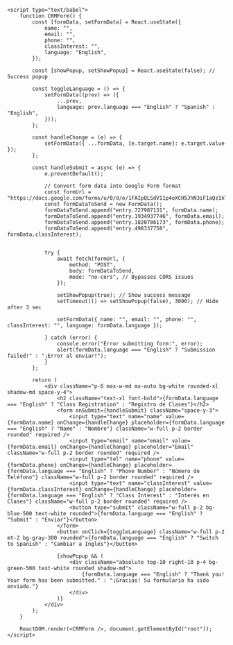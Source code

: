 <!DOCTYPE html>
<html lang="en">
<head>
    <meta charset="UTF-8">
    <meta name="viewport" content="width=device-width, initial-scale=1.0">
    <title>CRM Form</title>
    <script src="https://unpkg.com/react@18/umd/react.production.min.js" crossorigin></script>
    <script src="https://unpkg.com/react-dom@18/umd/react-dom.production.min.js" crossorigin></script>
    <script src="https://unpkg.com/@babel/standalone/babel.min.js"></script>
    <link rel="stylesheet" href="https://cdn.jsdelivr.net/npm/tailwindcss@2.2.19/dist/tailwind.min.css">
</head>
<body class="bg-gray-100 flex justify-center items-center h-screen">
    <div id="root"></div>

    <script type="text/babel">
        function CRMForm() {
            const [formData, setFormData] = React.useState({
                name: "",
                email: "",
                phone: "",
                classInterest: "",
                language: "English",
            });

            const [showPopup, setShowPopup] = React.useState(false); // Success popup

            const toggleLanguage = () => {
                setFormData((prev) => ({
                    ...prev,
                    language: prev.language === "English" ? "Spanish" : "English",
                }));
            };

            const handleChange = (e) => {
                setFormData({ ...formData, [e.target.name]: e.target.value });
            };

            const handleSubmit = async (e) => {
                e.preventDefault();

                // Convert form data into Google Form format
                const formUrl = "https://docs.google.com/forms/u/0/d/e/1FAIpQLSdV11p4oXCH5JhN3iF1aQz1kTGrzoYB_q1oeBUVEZ6SqYOLLw/formResponse";
                const formDataToSend = new FormData();
                formDataToSend.append("entry.727987131", formData.name);
                formDataToSend.append("entry.1934937746", formData.email);
                formDataToSend.append("entry.1820786173", formData.phone);
                formDataToSend.append("entry.498337758", formData.classInterest);
                

                try {
                    await fetch(formUrl, {
                        method: "POST",
                        body: formDataToSend,
                        mode: "no-cors", // Bypasses CORS issues
                    });

                    setShowPopup(true); // Show success message
                    setTimeout(() => setShowPopup(false), 3000); // Hide after 3 sec

                    setFormData({ name: "", email: "", phone: "", classInterest: "", language: formData.language });

                } catch (error) {
                    console.error("Error submitting form:", error);
                    alert(formData.language === "English" ? "Submission failed!" : "¡Error al enviar!");
                }
            };

            return (
                <div className="p-6 max-w-md mx-auto bg-white rounded-xl shadow-md space-y-4">
                    <h2 className="text-xl font-bold">{formData.language === "English" ? "Class Registration" : "Registro de Clases"}</h2>
                    <form onSubmit={handleSubmit} className="space-y-3">
                        <input type="text" name="name" value={formData.name} onChange={handleChange} placeholder={formData.language === "English" ? "Name" : "Nombre"} className="w-full p-2 border rounded" required />
                        <input type="email" name="email" value={formData.email} onChange={handleChange} placeholder="Email" className="w-full p-2 border rounded" required />
                        <input type="tel" name="phone" value={formData.phone} onChange={handleChange} placeholder={formData.language === "English" ? "Phone Number" : "Número de Teléfono"} className="w-full p-2 border rounded" required />
                        <input type="text" name="classInterest" value={formData.classInterest} onChange={handleChange} placeholder={formData.language === "English" ? "Class Interest" : "Interés en Clases"} className="w-full p-2 border rounded" required />
                        <button type="submit" className="w-full p-2 bg-blue-500 text-white rounded">{formData.language === "English" ? "Submit" : "Enviar"}</button>
                    </form>
                    <button onClick={toggleLanguage} className="w-full p-2 mt-2 bg-gray-300 rounded">{formData.language === "English" ? "Switch to Spanish" : "Cambiar a Inglés"}</button>

                    {showPopup && (
                        <div className="absolute top-10 right-10 p-4 bg-green-500 text-white rounded shadow-md">
                            {formData.language === "English" ? "Thank you! Your form has been submitted." : "¡Gracias! Su formulario ha sido enviado."}
                        </div>
                    )}
                </div>
            );
        }

        ReactDOM.render(<CRMForm />, document.getElementById("root"));
    </script>
</body>
</html>
